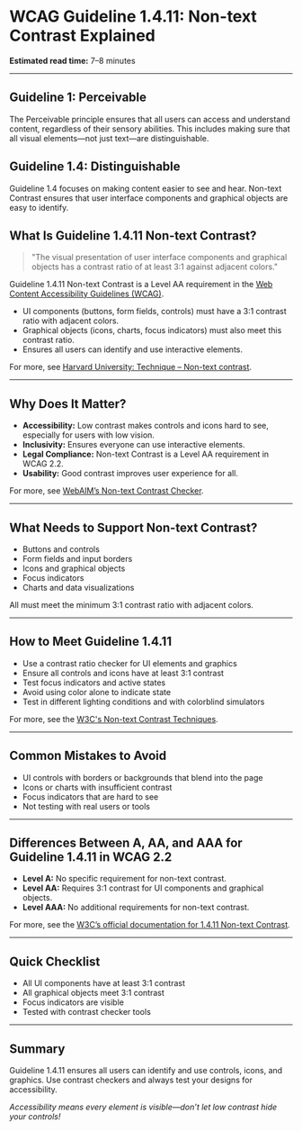 <!--
title: 1.4.11 - Non-text Contrast
series: Making the Web Accessible for All
description: A practical guide to WCAG Guideline 1.4.11 (Non-text Contrast)—what it means, why it matters, and how to ensure all visual elements are distinguishable.
keywords: wcag 1.4.11, non-text contrast, accessibility, web standards, visual cues, UI elements
image: WCAG-Series-1.4.11.png
imageAlt: Blue text on yellow background saying, "Web Content Accessibiilty Guiedlines (WCAG) 1.4.11 Non-text Contrast"
status: published
date: 2025-07-01
excerpt: This guideline ensures user interface components and graphical objects have sufficient contrast for visibility.
next: /wcag/WCAG-Guideline-1-4-12-Text-Spacing-Explained, Guideline 1.4.12 - Text Spacing
previous: /wcag/WCAG-Guideline-1-4-10-Reflow-Explained, Guideline 1.4.10 - Reflow
-->

# **WCAG Guideline 1.4.11: Non-text Contrast Explained**

**Estimated read time:** 7–8 minutes

---

## **Guideline 1: Perceivable**

The Perceivable principle ensures that all users can access and understand content, regardless of their sensory abilities. This includes making sure that all visual elements—not just text—are distinguishable.

## **Guideline 1.4: Distinguishable**

Guideline 1.4 focuses on making content easier to see and hear. Non-text Contrast ensures that user interface components and graphical objects are easy to identify.

## **What Is Guideline 1.4.11 Non-text Contrast?**

> "The visual presentation of user interface components and graphical objects has a contrast ratio of at least 3:1 against adjacent colors."

Guideline 1.4.11 Non-text Contrast is a Level AA requirement in the [Web Content Accessibility Guidelines (WCAG)](https://www.w3.org/WAI/WCAG22/quickref/#non-text-contrast).

- UI components (buttons, form fields, controls) must have a 3:1 contrast ratio with adjacent colors.
- Graphical objects (icons, charts, focus indicators) must also meet this contrast ratio.
- Ensures all users can identify and use interactive elements.


For more, see [Harvard University: Technique – Non-text contrast](https://accessibility.huit.harvard.edu/technique-non-text-contrast#:~:text=Non%2Dtext%20contrast-,%E2%9C%8E%20Technique%3A%20Non%2Dtext%20contrast,contrast%20ratio%20of%203%3A1.).

---

## **Why Does It Matter?**

- **Accessibility:** Low contrast makes controls and icons hard to see, especially for users with low vision.
- **Inclusivity:** Ensures everyone can use interactive elements.
- **Legal Compliance:** Non-text Contrast is a Level AA requirement in WCAG 2.2.
- **Usability:** Good contrast improves user experience for all.

For more, see [WebAIM’s Non-text Contrast Checker](https://webaim.org/resources/contrastchecker/).

---

## **What Needs to Support Non-text Contrast?**

- Buttons and controls
- Form fields and input borders
- Icons and graphical objects
- Focus indicators
- Charts and data visualizations

All must meet the minimum 3:1 contrast ratio with adjacent colors.

---

## **How to Meet Guideline 1.4.11**

- Use a contrast ratio checker for UI elements and graphics
- Ensure all controls and icons have at least 3:1 contrast
- Test focus indicators and active states
- Avoid using color alone to indicate state
- Test in different lighting conditions and with colorblind simulators

For more, see the [W3C's Non-text Contrast Techniques](https://www.w3.org/WAI/WCAG22/Techniques/general/G195).

---

## **Common Mistakes to Avoid**

- UI controls with borders or backgrounds that blend into the page
- Icons or charts with insufficient contrast
- Focus indicators that are hard to see
- Not testing with real users or tools

---

## **Differences Between A, AA, and AAA for Guideline 1.4.11 in WCAG 2.2**

- **Level A:** No specific requirement for non-text contrast.
- **Level AA:** Requires 3:1 contrast for UI components and graphical objects.
- **Level AAA:** No additional requirements for non-text contrast.

For more, see the [W3C’s official documentation for 1.4.11 Non-text Contrast](https://www.w3.org/WAI/WCAG22/Understanding/non-text-contrast.html).

---

## **Quick Checklist**

- All UI components have at least 3:1 contrast
- All graphical objects meet 3:1 contrast
- Focus indicators are visible
- Tested with contrast checker tools

---

## **Summary**

Guideline 1.4.11 ensures all users can identify and use controls, icons, and graphics. Use contrast checkers and always test your designs for accessibility.

*Accessibility means every element is visible—don’t let low contrast hide your controls!*
